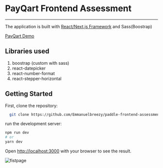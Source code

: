 # PayQart Frontend Assessment
----

The application is built with [React/Next.js Framework](https://nextjs.org/) and Sass(Boostrap)

[PayQart Demo](https://paddle-frontend-assessment.vercel.app/homepage)

## Libraries used

1. boostrap (custom with sass)
2. react-datepicker
3. react-number-format
4. react-stepper-horizontal

## Getting Started

First, clone the repository:

```bash
  git clone https://github.com/Emmanuelbreezy/paddle-frontend-assessment.git
```
run the development server:

```bash
npm run dev
# or
yarn dev
```
Open [http://localhost:3000](http://localhost:3000) with your browser to see the result.


![fistpage](https://user-images.githubusercontent.com/35114137/137740472-d13a217f-b7eb-4d87-972c-f61678e855c1.PNG)
